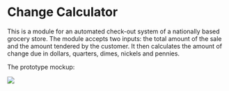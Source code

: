 # Change Calculator

This is a module for an automated check-out system of a nationally based grocery store. The module accepts two inputs: the total amount of the sale and the amount tendered by the customer. It then calculates the amount of change due in dollars, quarters, dimes, nickels and pennies.

The prototype mockup:

<img src="http://i.imgur.com/1jKogI1.png" />
